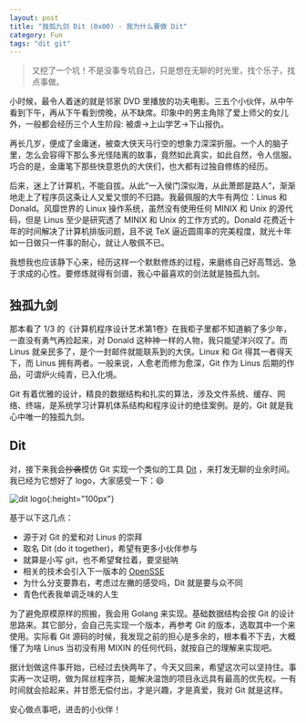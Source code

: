 ```yaml
---
layout: post
title: "独孤九剑 Dit (0x00) - 我为什么要做 Dit"
category: Fun
tags: "dit git"
---
```


> 又挖了一个坑！不是没事专坑自己，只是想在无聊的时光里，找个乐子，找点事做。

小时候，最令人着迷的就是邻家 DVD 里播放的功夫电影。三五个小伙伴，从中午看到下午，再从下午看到傍晚，从不缺席。印象中的男主角除了爱上师父的女儿外，一般都会经历三个人生阶段: 被虐->上山学艺->下山报仇。

<!-- more -->

再长几岁，便成了金庸迷，被查大侠天马行空的想象力深深折服。一个人的脑子里，怎么会容得下那么多光怪陆离的故事，竟然如此真实，如此自然，令人信服。巧合的是，金庸笔下那些快意恩仇的大侠们，也大都有过独自修练的经历。

后来，迷上了计算机，不能自拔。从此“一入侯门深似海，从此萧郎是路人”，渐渐地走上了程序员这条让人又爱又恨的不归路。我最佩服的大牛有两位：Linus 和 Donald。风靡世界的 Linux 操作系统，虽然没有使用任何 MINIX 和 Unix 的源代码，但是 Linus 至少是研究透了 MINIX 和 Unix 的工作方式的。Donald 花费近十年的时间解决了计算机排版问题，且不说 TeX 逼近圆周率的完美程度，就光十年如一日做只一件事的耐心，就让人敬佩不已。

我想我也应该静下心来，经历这样一个默默修炼的过程，来磨练自己好高骛远、急于求成的心性。要修炼就得有剑谱，我心中最喜欢的剑法就是独孤九剑。

独孤九剑
-------

那本看了 1/3 的《计算机程序设计艺术第1卷》在我柜子里都不知道躺了多少年，一直没有勇气再捡起来，对 Donald 这种神一样的人物，我只能望洋兴叹了。而 Linus 就亲民多了，是个一封邮件就能联系到的大侠。Linux 和 Git 得其一者得天下，而 Linus 拥有两者。一般来说，人愈老而修为愈深，Git 作为 Linus 后期的作品，可谓炉火纯青，已入化境。

Git 有着优雅的设计，精良的数据结构和扎实的算法，涉及文件系统、缓存、网络、终端，是系统学习计算机体系结构和程序设计的绝佳案例。是的，Git 就是我心中唯一的独孤九剑。

Dit
---

对，接下来我会~~抄袭~~模仿 Git 实现一个类似的工具 [Dit](https://github.com/zddhub/dit) ，来打发无聊的业余时间。我已经为它想好了 logo，大家感受一下：😄

![dit logo](/assets/dit_logo.png){:height="100px"}

基于以下这几点：

* 源于对 Git 的爱和对 Linus 的崇拜
* 取名 Dit (do it together)，希望有更多小伙伴参与
* 就算是小写 git，也不希望耷拉着，要坚挺呐
* 相关的技术会引入下一版本的 [OpenSSE](https://github.com/zddhub/opensse)
* 为什么分支要靠右，考虑过左撇的感受吗，Dit 就是要与众不同
* 青色代表我单调乏味的人生

为了避免原模原样的照搬，我会用 Golang 来实现。基础数据结构会按 Git 的设计思路来。其它部分，会自己先实现一个版本，再参考 Git 的版本，选取其中一个来使用。实际看 Git 源码的时候，我发现之前的担心是多余的，根本看不下去，大概懂了为啥 Linus 当初没有用 MIXIN 的任何代码，就按自己的理解来实现吧。

据计划做这件事开始，已经过去快两年了，今天又回来，希望这次可以坚持住。事实再一次证明，做为屌丝程序员，能解决温饱的项目永远具有最高的优先权。一有时间就会拾起来，并甘愿无偿付出，才是兴趣，才是真爱，我对 Git 就是这样。

安心做点事吧，进击的小伙伴！
